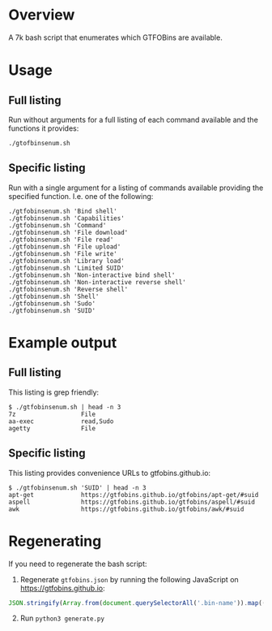 # Overview

A 7k bash script that enumerates which GTFOBins are available.

# Usage

## Full listing

Run without arguments for a full listing of each command available and the functions it provides:

```
./gtofbinsenum.sh
```

## Specific listing

Run with a single argument for a listing of commands available providing the specified function. I.e. one of the following:

```
./gtfobinsenum.sh 'Bind shell'
./gtfobinsenum.sh 'Capabilities'
./gtfobinsenum.sh 'Command'
./gtfobinsenum.sh 'File download'
./gtfobinsenum.sh 'File read'
./gtfobinsenum.sh 'File upload'
./gtfobinsenum.sh 'File write'
./gtfobinsenum.sh 'Library load'
./gtfobinsenum.sh 'Limited SUID'
./gtfobinsenum.sh 'Non-interactive bind shell'
./gtfobinsenum.sh 'Non-interactive reverse shell'
./gtfobinsenum.sh 'Reverse shell'
./gtfobinsenum.sh 'Shell'
./gtfobinsenum.sh 'Sudo'
./gtfobinsenum.sh 'SUID'
```

# Example output

## Full listing

This listing is grep friendly:

```
$ ./gtfobinsenum.sh | head -n 3
7z                  File
aa-exec             read,Sudo
agetty              File
```

## Specific listing

This listing provides convenience URLs to gtfobins.github.io:

```
$ ./gtfobinsenum.sh 'SUID' | head -n 3
apt-get             https://gtfobins.github.io/gtfobins/apt-get/#suid
aspell              https://gtfobins.github.io/gtfobins/aspell/#suid
awk                 https://gtfobins.github.io/gtfobins/awk/#suid
```

# Regenerating

If you need to regenerate the bash script:

1. Regenerate `gtfobins.json` by running the following JavaScript on https://gtfobins.github.io:
  ```javascript
  JSON.stringify(Array.from(document.querySelectorAll('.bin-name')).map((el) => { return {bin: el.innerText, functions: Array.from(el.parentNode.parentNode.querySelectorAll('.function-list li')).map((el) => el.innerText)}} ))
  ```
2. Run `python3 generate.py`

